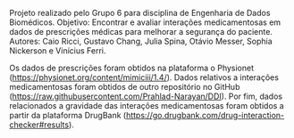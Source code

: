 Projeto realizado pelo Grupo 6 para disciplina de Engenharia de Dados Biomédicos.
Objetivo: Encontrar e avaliar interações medicamentosas em dados de prescrições médicas para melhorar a segurança do paciente.
Autores: Caio Ricci, Gustavo Chang, Julia Spina, Otávio Messer, Sophia Nickerson e Vinícius Ferri.

Os dados de prescrições foram obtidos na plataforma o	Physionet (https://physionet.org/content/mimiciii/1.4/).
Dados relativos a interações medicamentosas foram obtidos de outro repositório no GitHub (https://raw.githubusercontent.com/Prahlad-Narayan/DDI).
Por fim, dados relacionados a gravidade das interações medicamentosas foram obtidos a partir da plataforma DrugBank (https://go.drugbank.com/drug-interaction-checker#results).

